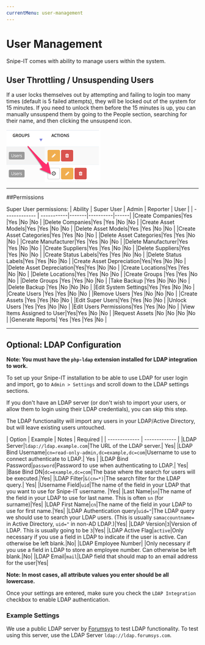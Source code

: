 ```yaml
---
currentMenu: user-management
---
```


# User Management

<div id="generated-toc" class="generate_from_h2"></div>

Snipe-IT comes with ability to manage users within the system.

## User Throttling / Unsuspending Users

If a user locks themselves out by attempting and failing to login too many times (default is 5 failed attempts), they will be locked out of the system for 15 minutes. If you need to unlock them before the 15 minutes is up, you can manually unsuspend them by going to the People section, searching for their name, and then clicking the unsuspend icon.

![Unsuspend](/img/unsuspend-user.png)

-----

##Permissions

Super User permissions:
| Ability       | Super User | Admin | Reporter | User |
| ------------- | -----------|-------|----------|------|
|Create Companies|Yes        |Yes    |No        |No    |
|Delete Companies|Yes        |Yes    |No        |No    |
|Create Asset Models|Yes     |Yes    |No        |No    |
|Delete Asset Models|Yes     |Yes    |No        |No    |
|Create Asset Categories|Yes |Yes    |No        |No    |
|Delete Asset Categories|Yes |Yes    |No        |No    |
|Create Manufacturer|Yes     |Yes    |No        |No    |
|Delete Manufacturer|Yes     |Yes    |No        |No    |
|Create Suppliers|Yes        |Yes    |No        |No    |
|Delete Suppliers|Yes        |Yes    |No        |No    |
|Create Status Labels|Yes    |Yes    |No        |No    |
|Delete Status Labels|Yes    |Yes    |No        |No    |
|Create Asset Depreciation|Yes|Yes   |No        |No    |
|Delete Asset Depreciation|Yes|Yes   |No        |No    |
|Create Locations|Yes        |Yes    |No        |No    |
|Delete Locations|Yes        |Yes    |No        |No    |
|Create Groups  |Yes         |Yes    |No        |No    |
|Delete Groups  |Yes         |Yes    |No        |No    |
|Take Backup    |Yes         |No     |No        |No    |
|Delete Backup  |Yes         |No     |No        |No    |
|Edit System Settings|Yes    |Yes    |No        |No    |
|Create Users   |Yes         |Yes    |No        |No    |
|Remove Users   |Yes         |No     |No        |No    |
|Create Assets  |Yes         |Yes    |No        |No    |
|Edit Super Users|Yes        |Yes    |No        |No    |
|Unlock Users   |Yes         |Yes    |No        |No    |
|Edit Users Permissions|Yes  |Yes    |No        |No    |
|View Items Assigned to User|Yes|Yes |No        |No    |
|Request Assets |No          |No     |No        |No    |
|Generate Reports| Yes       |Yes    |Yes       |No    |


-----

## Optional: LDAP Configuration

**Note: You must have the `php-ldap` extension installed for LDAP integration to work.**

To set up your Snipe-IT installation to be able to use LDAP for user login and import, go to `Admin > Settings` and scroll down to the LDAP settings sections.

If you don't have an LDAP server (or don't wish to import your users, or allow them to login using their LDAP credentials), you can skip this step.

The LDAP functionality will import any users in your LDAP/Active Directory, but will leave existing users untouched.

| Option  | Example | Notes | Required |
| ------------- | ------------- |
|LDAP Server|`ldap://ldap.example.com`|The URL of the LDAP server.| Yes|
|LDAP Bind Username|`cn=read-only-admin,dc=example,dc=com`|Username to use to connect authenticate to LDAP.| Yes |
|LDAP Bind Password|`password`|Password to use when authenticating to LDAP.| Yes|
|Base Bind DN|`dc=example,dc=com`|The base where the search for users will be executed.|Yes|
|LDAP Filter|`&(cn=*)`|The search filter for the LDAP query.| Yes|
|Username Field|`uid`|The name of the field in your LDAP that you want to use for Snipe-IT username. |Yes|
|Last Name|`sn`|The name of the field in your LDAP to use for last name. This is often `sn` (for surname)|Yes|
|LDAP First Name|`cn`|The name of the field in your LDAP to use for first name.|Yes|
|LDAP Authentication query|`uid="`|The LDAP query we should use to search your LDAP users. (This is usually `samaccountname=` in Active Directory, `uid="` in non-AD LDAP.)|Yes|
|LDAP Version|`3`|Version of LDAP. This is usually going to be `3`|Yes|
|LDAP Active Flag|`active`|Only necessary if you use a field in LDAP to indicate if the user is active. Can otherwise be left blank.|No|
|LDAP Employee Number| |Only necessary if you use a field in LDAP to store an employee number. Can otherwise be left blank.|No|
|LDAP Email|`mail`|LDAP field that should map to an email address for the user|Yes|

**Note: In most cases, all attribute values you enter should be all lowercase.**

Once your settings are entered, make sure you check the `LDAP Integration` checkbox to enable LDAP authentication.

### Example Settings

We use a public LDAP server by <a href="http://www.forumsys.com/tutorials/integration-how-to/ldap/online-ldap-test-server/">Forumsys</a> to test LDAP functionality. To test using this server, use the LDAP Server `ldap://ldap.forumsys.com`.
